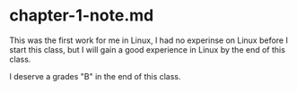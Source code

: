 # chapter-1-note.md

This was the first work for me in Linux, I had no experinse on Linux before I start this class, but I will gain a good experience in Linux by the end of this class.

I deserve a grades "B" in the end of this class.

